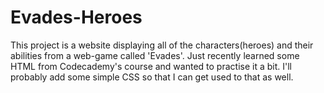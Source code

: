 # Evades-Heroes
This project is a website displaying all of the characters(heroes) and their abilities from a web-game called 'Evades'. 
Just recently learned some HTML from Codecademy's course and wanted to practise it a bit. I'll probably add some simple CSS so that I
can get used to that as well.
